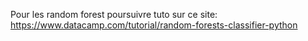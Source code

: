 Pour les random forest poursuivre tuto sur ce site: https://www.datacamp.com/tutorial/random-forests-classifier-python
